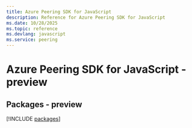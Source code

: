 ```yaml
---
title: Azure Peering SDK for JavaScript
description: Reference for Azure Peering SDK for JavaScript
ms.date: 10/28/2025
ms.topic: reference
ms.devlang: javascript
ms.service: peering
---
```

# Azure Peering SDK for JavaScript - preview
## Packages - preview
[!INCLUDE [packages](peering-index.md)]